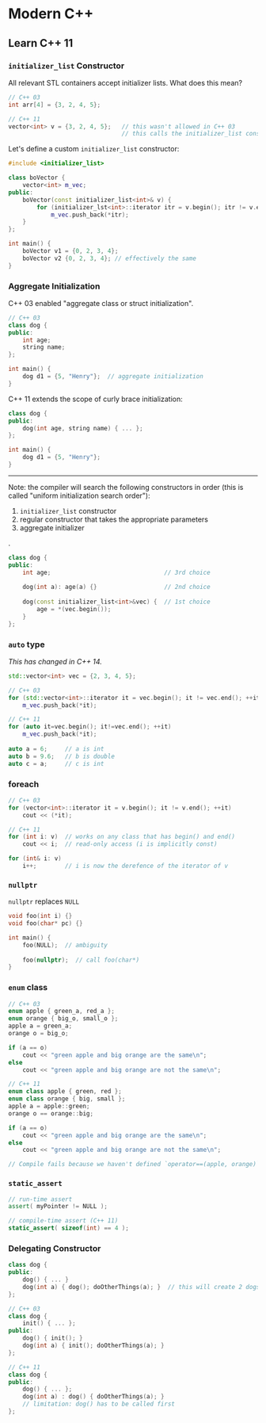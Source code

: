 # Modern C++
## Learn C++ 11
### `initializer_list` Constructor
All relevant STL containers accept initializer lists. What does this mean?
```C++
// C++ 03
int arr[4] = {3, 2, 4, 5};

// C++ 11
vector<int> v = {3, 2, 4, 5};   // this wasn't allowed in C++ 03
                                // this calls the initializer_list constructor
```
Let's define a custom `initializer_list` constructor:
```C++
#include <initializer_list>

class boVector {
    vector<int> m_vec;
public:
    boVector(const initializer_list<int>& v) {
        for (initializer_lst<int>::iterator itr = v.begin(); itr != v.end(); ++itr)
            m_vec.push_back(*itr);
    }
};

int main() {
    boVector v1 = {0, 2, 3, 4};
    boVector v2 {0, 2, 3, 4}; // effectively the same
}
```
### Aggregate Initialization
C++ 03 enabled "aggregate class or struct initialization".
```C++
// C++ 03
class dog {
public:
    int age;
    string name;
};

int main() {
    dog d1 = {5, "Henry"};  // aggregate initialization
}
```
C++ 11 extends the scope of curly brace initialization:
```C++
class dog {
public:
    dog(int age, string name) { ... };
};

int main() {
    dog d1 = {5, "Henry"};
}
```
---

Note: the compiler will search the following constructors in order (this is called "uniform initialization search order"):

1. `initializer_list` constructor
2. regular constructor that takes the appropriate parameters
3. aggregate initializer

.
```C++
class dog {
public:
    int age;                                // 3rd choice
    
    dog(int a): age(a) {}                   // 2nd choice
    
    dog(const initializer_list<int>&vec) {  // 1st choice
        age = *(vec.begin());
    }
};
```
### `auto` type
_This has changed in C++ 14._
```C++
std::vector<int> vec = {2, 3, 4, 5};

// C++ 03
for (std::vector<int>::iterator it = vec.begin(); it != vec.end(); ++it)
    m_vec.push_back(*it);

// C++ 11
for (auto it=vec.begin(); it!=vec.end(); ++it)
    m_vec.push_back(*it);
    
auto a = 6;     // a is int
auto b = 9.6;   // b is double
auto c = a;     // c is int
```
### foreach
```C++
// C++ 03
for (vector<int>::iterator it = v.begin(); it != v.end(); ++it)
    cout << (*it);

// C++ 11
for (int i: v)  // works on any class that has begin() and end()
    cout << i;  // read-only access (i is implicitly const)

for (int& i: v)
    i++;        // i is now the derefence of the iterator of v
```
### `nullptr`
`nullptr` replaces `NULL`
```C++
void foo(int i) {}
void foo(char* pc) {}

int main() {
    foo(NULL);  // ambiguity
    
    foo(nullptr);  // call foo(char*)
}
```
### `enum` class
```C++
// C++ 03
enum apple { green_a, red_a };
enum orange { big_o, small_o };
apple a = green_a;
orange o = big_o;

if (a == o)
    cout << "green apple and big orange are the same\n";
else
    cout << "green apple and big orange are not the same\n";

// C++ 11
enum class apple { green, red };
enum class orange { big, small };
apple a = apple::green;
orange o == orange::big;

if (a == o)
    cout << "green apple and big orange are the same\n";
else
    cout << "green apple and big orange are not the same\n";

// Compile fails because we haven't defined `operator==(apple, orange)`
```
### `static_assert`
```C++
// run-time assert
assert( myPointer != NULL );

// compile-time assert (C++ 11)
static_assert( sizeof(int) == 4 );
```
### Delegating Constructor
```C++
class dog {
public:
    dog() { ... }
    dog(int a) { dog(); doOtherThings(a); }  // this will create 2 dogs :(
};

// C++ 03
class dog {
    init() { ... };
public:
    dog() { init(); }
    dog(int a) { init(); doOtherThings(a); }
};

// C++ 11
class dog {
public:
    dog() { ... };
    dog(int a) : dog() { doOtherThings(a); }
    // limitation: dog() has to be called first
};
```
